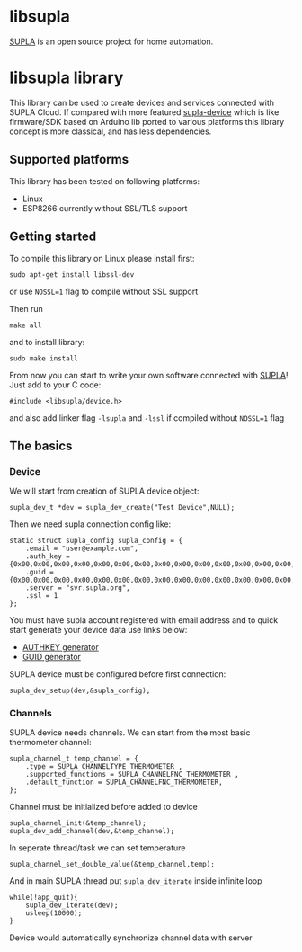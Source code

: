 # libsupla

[SUPLA](https://www.supla.org) is an open source project for home automation.

# libsupla library

This library can be used to create devices and services connected with SUPLA Cloud.
If compared with more featured [supla-device](https://github.com/SUPLA/supla-device) which is like 
firmware/SDK based on Arduino lib ported to various platforms this library concept is more classical, 
and has less dependencies.

## Supported platforms

This library has been tested on following platforms:
- Linux
- ESP8266 currently without SSL/TLS support 

## Getting started

To compile this library on Linux please install first:

`sudo apt-get install libssl-dev`

or use `NOSSL=1` flag to compile without SSL support

Then run

```
make all
```

and to install library:

```
sudo make install
```

From now you can start to write your own software connected with [SUPLA](https://www.supla.org)!
Just add to your C code:

```
#include <libsupla/device.h>
```

and also add linker flag `-lsupla`  and `-lssl` if compiled without `NOSSL=1` flag

## The basics

### Device

We will start from creation of SUPLA device object:

```
supla_dev_t *dev = supla_dev_create("Test Device",NULL);

```

Then we need supla connection config like:

```
static struct supla_config supla_config = {
	.email = "user@example.com",
	.auth_key = {0x00,0x00,0x00,0x00,0x00,0x00,0x00,0x00,0x00,0x00,0x00,0x00,0x00,0x00,0x00,0x00},
	.guid = {0x00,0x00,0x00,0x00,0x00,0x00,0x00,0x00,0x00,0x00,0x00,0x00,0x00,0x00,0x00,0x00},
	.server = "svr.supla.org",
	.ssl = 1
};

```

You must have supla account registered with email address and to quick start generate your device data use links below:
- [AUTHKEY generator](https://www.supla.org/arduino/get-authkey)
- [GUID generator](https://www.supla.org/arduino/get-guid)


SUPLA device must be configured before first connection:

```
supla_dev_setup(dev,&supla_config);
```

### Channels

SUPLA device needs channels. We can start from the most basic thermometer channel:

```
supla_channel_t temp_channel = {
	.type = SUPLA_CHANNELTYPE_THERMOMETER ,
	.supported_functions = SUPLA_CHANNELFNC_THERMOMETER ,
	.default_function = SUPLA_CHANNELFNC_THERMOMETER,
};
```

Channel must be initialized before added to device

```
supla_channel_init(&temp_channel);
supla_dev_add_channel(dev,&temp_channel);
```
In seperate thread/task we can set temperature

```
supla_channel_set_double_value(&temp_channel,temp);
```

And in main SUPLA thread put `supla_dev_iterate` inside infinite loop

```
while(!app_quit){
	supla_dev_iterate(dev);
	usleep(10000);
}
```

Device would automatically synchronize channel data with server


